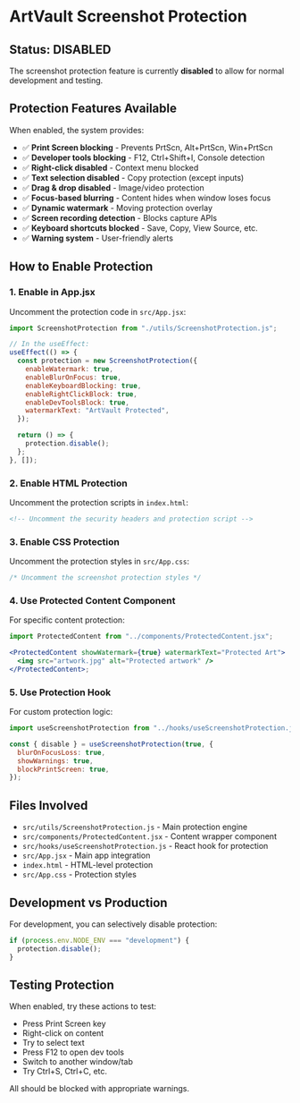 # ArtVault Screenshot Protection

## Status: DISABLED

The screenshot protection feature is currently **disabled** to allow for normal development and testing.

## Protection Features Available

When enabled, the system provides:

- ✅ **Print Screen blocking** - Prevents PrtScn, Alt+PrtScn, Win+PrtScn
- ✅ **Developer tools blocking** - F12, Ctrl+Shift+I, Console detection
- ✅ **Right-click disabled** - Context menu blocked
- ✅ **Text selection disabled** - Copy protection (except inputs)
- ✅ **Drag & drop disabled** - Image/video protection
- ✅ **Focus-based blurring** - Content hides when window loses focus
- ✅ **Dynamic watermark** - Moving protection overlay
- ✅ **Screen recording detection** - Blocks capture APIs
- ✅ **Keyboard shortcuts blocked** - Save, Copy, View Source, etc.
- ✅ **Warning system** - User-friendly alerts

## How to Enable Protection

### 1. Enable in App.jsx

Uncomment the protection code in `src/App.jsx`:

```javascript
import ScreenshotProtection from "./utils/ScreenshotProtection.js";

// In the useEffect:
useEffect(() => {
  const protection = new ScreenshotProtection({
    enableWatermark: true,
    enableBlurOnFocus: true,
    enableKeyboardBlocking: true,
    enableRightClickBlock: true,
    enableDevToolsBlock: true,
    watermarkText: "ArtVault Protected",
  });

  return () => {
    protection.disable();
  };
}, []);
```

### 2. Enable HTML Protection

Uncomment the protection scripts in `index.html`:

```html
<!-- Uncomment the security headers and protection script -->
```

### 3. Enable CSS Protection

Uncomment the protection styles in `src/App.css`:

```css
/* Uncomment the screenshot protection styles */
```

### 4. Use Protected Content Component

For specific content protection:

```jsx
import ProtectedContent from "../components/ProtectedContent.jsx";

<ProtectedContent showWatermark={true} watermarkText="Protected Art">
  <img src="artwork.jpg" alt="Protected artwork" />
</ProtectedContent>;
```

### 5. Use Protection Hook

For custom protection logic:

```jsx
import useScreenshotProtection from "../hooks/useScreenshotProtection.js";

const { disable } = useScreenshotProtection(true, {
  blurOnFocusLoss: true,
  showWarnings: true,
  blockPrintScreen: true,
});
```

## Files Involved

- `src/utils/ScreenshotProtection.js` - Main protection engine
- `src/components/ProtectedContent.jsx` - Content wrapper component
- `src/hooks/useScreenshotProtection.js` - React hook for protection
- `src/App.jsx` - Main app integration
- `index.html` - HTML-level protection
- `src/App.css` - Protection styles

## Development vs Production

For development, you can selectively disable protection:

```javascript
if (process.env.NODE_ENV === "development") {
  protection.disable();
}
```

## Testing Protection

When enabled, try these actions to test:

- Press Print Screen key
- Right-click on content
- Try to select text
- Press F12 to open dev tools
- Switch to another window/tab
- Try Ctrl+S, Ctrl+C, etc.

All should be blocked with appropriate warnings.
